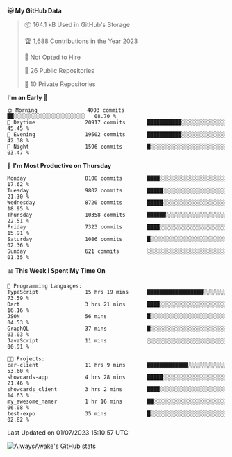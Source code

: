 <!--START_SECTION:waka-->
**🐱 My GitHub Data** 

> 📦 164.1 kB Used in GitHub's Storage 
 > 
> 🏆 1,688 Contributions in the Year 2023
 > 
> 🚫 Not Opted to Hire
 > 
> 📜 26 Public Repositories 
 > 
> 🔑 10 Private Repositories 
 > 
**I'm an Early 🐤** 

```text
🌞 Morning                4003 commits        ██░░░░░░░░░░░░░░░░░░░░░░░   08.70 % 
🌆 Daytime                20917 commits       ███████████░░░░░░░░░░░░░░   45.45 % 
🌃 Evening                19502 commits       ███████████░░░░░░░░░░░░░░   42.38 % 
🌙 Night                  1596 commits        █░░░░░░░░░░░░░░░░░░░░░░░░   03.47 % 
```
📅 **I'm Most Productive on Thursday** 

```text
Monday                   8108 commits        ████░░░░░░░░░░░░░░░░░░░░░   17.62 % 
Tuesday                  9802 commits        █████░░░░░░░░░░░░░░░░░░░░   21.30 % 
Wednesday                8720 commits        █████░░░░░░░░░░░░░░░░░░░░   18.95 % 
Thursday                 10358 commits       ██████░░░░░░░░░░░░░░░░░░░   22.51 % 
Friday                   7323 commits        ████░░░░░░░░░░░░░░░░░░░░░   15.91 % 
Saturday                 1086 commits        █░░░░░░░░░░░░░░░░░░░░░░░░   02.36 % 
Sunday                   621 commits         ░░░░░░░░░░░░░░░░░░░░░░░░░   01.35 % 
```


📊 **This Week I Spent My Time On** 

```text
💬 Programming Languages: 
TypeScript               15 hrs 19 mins      ██████████████████░░░░░░░   73.59 % 
Dart                     3 hrs 21 mins       ████░░░░░░░░░░░░░░░░░░░░░   16.16 % 
JSON                     56 mins             █░░░░░░░░░░░░░░░░░░░░░░░░   04.53 % 
GraphQL                  37 mins             █░░░░░░░░░░░░░░░░░░░░░░░░   03.03 % 
JavaScript               11 mins             ░░░░░░░░░░░░░░░░░░░░░░░░░   00.91 % 

🐱‍💻 Projects: 
car-client               11 hrs 9 mins       █████████████░░░░░░░░░░░░   53.60 % 
showcards-app            4 hrs 28 mins       █████░░░░░░░░░░░░░░░░░░░░   21.46 % 
showcards_client         3 hrs 2 mins        ████░░░░░░░░░░░░░░░░░░░░░   14.63 % 
my_awesome_namer         1 hr 16 mins        ██░░░░░░░░░░░░░░░░░░░░░░░   06.08 % 
test-expo                35 mins             █░░░░░░░░░░░░░░░░░░░░░░░░   02.82 % 
```


 Last Updated on 01/07/2023 15:10:57 UTC
<!--END_SECTION:waka-->

[![AlwaysAwake's GitHub stats](https://github-readme-stats.vercel.app/api?username=AlwaysAwake&show_icons=true&theme=github_dark&count_private=true)](https://github.com/AlwaysAwake/AlwaysAwake)
